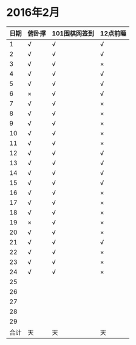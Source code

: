 # 2016年2月

日期|俯卧撑|101围棋网签到|12点前睡
:---|:-----|:------------|:--------
1|√|√|√|
2|√|√|√|
3|√|√|×|
4|√|√|√|
5|√|√|√|
6|×|√|√|
7|√|√|×|
8|√|√|×|
9|√|√|×|
10|√|√|×|
11|√|√|×|
12|√|√|√|
13|√|√|√|
14|√|√|√|
15|√|√|√|
16|√|√|×|
17|√|√|×|
18|√|√|×|
19|×|√|×|
20|√|√|×|
21|√|√|√|
22|√|√|×|
23|√|√|×|
24|√|√|×|
25||||
26||||
27||||
28||||
29||||
合计|天|天|天|